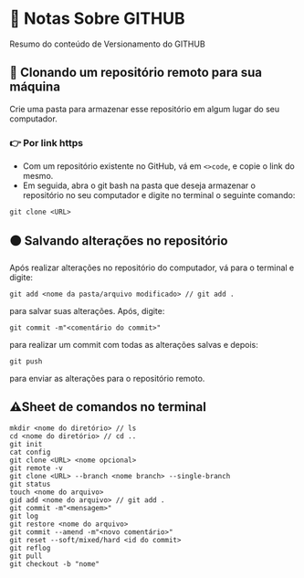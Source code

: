 # 👾 Notas Sobre GITHUB

Resumo do conteúdo de Versionamento do GITHUB

## 🔴 Clonando um repositório remoto para sua máquina
Crie uma pasta para armazenar esse repositório em algum lugar do seu computador.

### 👉 Por link https
- Com um repositório existente no GitHub, vá em `<>code`, e copie o link do mesmo.
- Em seguida, abra o git bash na pasta que deseja armazenar o repositório no seu computador e digite no terminal o seguinte comando:
```
git clone <URL>
```

## 🟠 Salvando alterações no repositório 
Após realizar alterações no repositório do computador, vá para o terminal e digite:
```
git add <nome da pasta/arquivo modificado> // git add .
```
para salvar suas alterações. Após, digite:
```
git commit -m"<comentário do commit>"
```
para realizar um commit com todas as alterações salvas e depois:
```
git push
```
para enviar as alterações para o repositório remoto.

## ⚠Sheet de comandos no terminal
```
mkdir <nome do diretório> // ls
cd <nome do diretório> // cd ..
git init
cat config
git clone <URL> <nome opcional>
git remote -v
git clone <URL> --branch <nome branch> --single-branch
git status
touch <nome do arquivo>
gid add <nome do arquivo> // git add .
git commit -m"<mensagem>"
git log
git restore <nome do arquivo>
git commit --amend -m"<novo comentário>"
git reset --soft/mixed/hard <id do commit>
git reflog
git pull
git checkout -b "nome"
```
